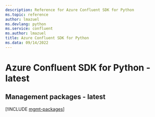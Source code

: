 ```yaml
---
description: Reference for Azure Confluent SDK for Python
ms.topic: reference
author: lmazuel
ms.devlang: python
ms.service: confluent
ms.author: lmazuel
title: Azure Confluent SDK for Python
ms.data: 09/14/2022
---
```

# Azure Confluent SDK for Python - latest

## Management packages - latest
[!INCLUDE [mgmt-packages](confluent-mgmt-index.md)]